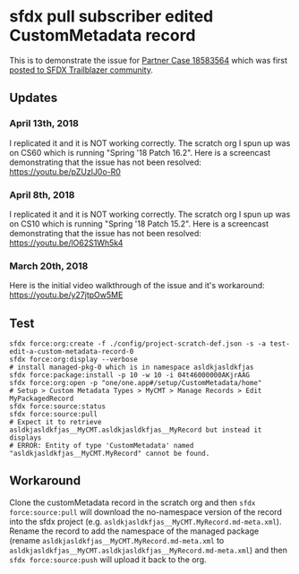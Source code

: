 # sfdx pull subscriber edited CustomMetadata record

This is to demonstrate the issue for [Partner Case 18583564][1]
which was first [posted to SFDX Trailblazer community][2].

[1]: https://partners.salesforce.com/partnerCaseDetails?id=5000M00000jth6JQAQ
[2]: https://success.salesforce.com/0D53A00003TuBxk

## Updates

### April 13th, 2018

I replicated it and it is NOT working correctly. The scratch org I spun up was on CS60 which is
running "Spring '18 Patch 16.2". Here is a screencast demonstrating that the issue has not been
resolved: https://youtu.be/pZUzlJ0o-R0

### April 8th, 2018

I replicated it and it is NOT working correctly. The scratch org I spun up was on CS10 which is
running "Spring '18 Patch 15.2". Here is a screencast demonstrating that the issue has not been
resolved: https://youtu.be/lO62S1Wh5k4

### March 20th, 2018

Here is the initial video walkthrough of the issue and it's workaround: https://youtu.be/y27jtpOw5ME

## Test

```
sfdx force:org:create -f ./config/project-scratch-def.json -s -a test-edit-a-custom-metadata-record-0
sfdx force:org:display --verbose
# install managed-pkg-0 which is in namespace asldkjasldkfjas
sfdx force:package:install -p 10 -w 10 -i 04t46000000AKjrAAG
sfdx force:org:open -p "one/one.app#/setup/CustomMetadata/home"
# Setup > Custom Metadata Types > MyCMT > Manage Records > Edit MyPackagedRecord
sfdx force:source:status
sfdx force:source:pull
# Expect it to retrieve asldkjasldkfjas__MyCMT.asldkjasldkfjas__MyRecord but instead it displays
# ERROR: Entity of type 'CustomMetadata' named "asldkjasldkfjas__MyCMT.MyRecord" cannot be found.
```

## Workaround

Clone the customMetadata record in the scratch org and then `sfdx force:source:pull` will download the no-namespace version of the record into the sfdx project (e.g. `asldkjasldkfjas__MyCMT.MyRecord.md-meta.xml`). Rename the record to add the namespace of the managed package (rename `asldkjasldkfjas__MyCMT.MyRecord.md-meta.xml` to `asldkjasldkfjas__MyCMT.asldkjasldkfjas__MyRecord.md-meta.xml`) and then `sfdx force:source:push` will upload it back to the org.

